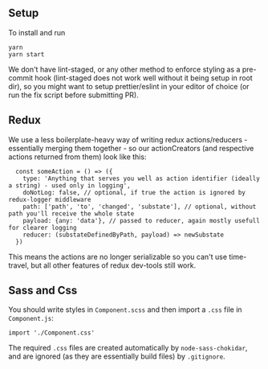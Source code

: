 ## Setup

To install and run

```
yarn
yarn start
```

We don't have lint-staged, or any other method to enforce styling as a pre-commit hook (lint-staged does not work well without it being setup in root dir), so you might want to setup prettier/eslint in your editor of choice (or run the fix script before submitting PR).

## Redux

We use a less boilerplate-heavy way of writing redux actions/reducers - essentially merging them together - so our actionCreators (and respective actions returned from them) look like this:

```
  const someAction = () => ({
    type: 'Anything that serves you well as action identifier (ideally a string) - used only in logging',
    doNotLog: false, // optional, if true the action is ignored by redux-logger middleware
    path: ['path', 'to', 'changed', 'substate'], // optional, without path you'll receive the whole state
    payload: {any: 'data'}, // passed to reducer, again mostly usefull for clearer logging
    reducer: (substateDefinedByPath, payload) => newSubstate
  })
```

This means the actions are no longer serializable so you can't use time-travel, but all other features of redux dev-tools still work.

## Sass and Css

You should write styles in `Component.scss` and then import a `.css` file in `Component.js`:

```
import './Component.css'
```

The required `.css` files are created automatically by `node-sass-chokidar`, and are ignored (as they are essentially build files) by `.gitignore`.
